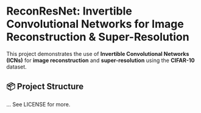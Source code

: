 # ReconResNet: Invertible Convolutional Networks for Image Reconstruction & Super-Resolution

This project demonstrates the use of **Invertible Convolutional Networks (ICNs)** for **image reconstruction** and **super-resolution** using the **CIFAR-10** dataset.

## 📦 Project Structure
...
See LICENSE for more.
